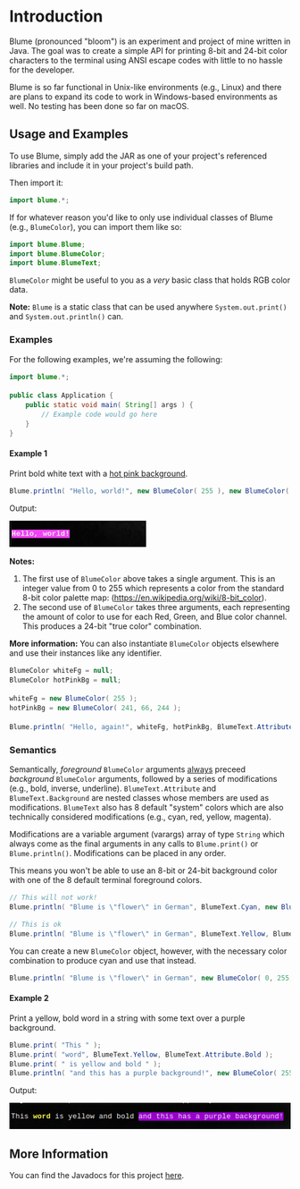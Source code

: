 # Introduction
Blume (pronounced "bloom") is an experiment and project of mine written in Java. The goal was to create a simple API for printing 8-bit and 24-bit color characters to the terminal using ANSI escape codes with little to no hassle for the developer.

Blume is so far functional in Unix-like environments (e.g., Linux) and there are plans to expand its code to work in Windows-based environments as well. No testing has been done so far on macOS.

## Usage and Examples
To use Blume, simply add the JAR as one of your project's referenced libraries and include it in your project's build path.

Then import it:
```java
import blume.*;
```

If for whatever reason you'd like to only use individual classes of Blume (e.g., `BlumeColor`), you can import them like so:
```java
import blume.Blume;
import blume.BlumeColor;
import blume.BlumeText;
```

`BlumeColor` might be useful to you as a _very_ basic class that holds RGB color data.

**Note:** `Blume` is a static class that can be used anywhere `System.out.print()` and `System.out.println()` can.

### Examples
For the following examples, we're assuming the following:
```java
import blume.*;

public class Application {
	public static void main( String[] args ) {
		// Example code would go here
	}
}
```

#### Example 1
Print bold white text with a [hot pink background](https://www.w3schools.com/colors/colors_picker.asp?color=f142f4).
```java
Blume.println( "Hello, world!", new BlumeColor( 255 ), new BlumeColor( 241, 66, 244 ), BlumeText.Attribute.Bold );
```
Output:

![Example 1](examples/example1.png)

**Notes:**
1. The first use of `BlumeColor` above takes a single argument. This is an integer value from 0 to 255 which represents a color from the standard 8-bit color palette map: (https://en.wikipedia.org/wiki/8-bit_color).
2. The second use of `BlumeColor` takes three arguments, each representing the amount of color to use for each Red, Green, and Blue color channel. This produces a 24-bit "true color" combination.

**More information:**
You can also instantiate `BlumeColor` objects elsewhere and use their instances like any identifier.
```java
BlumeColor whiteFg = null;
BlumeColor hotPinkBg = null;

whiteFg = new BlumeColor( 255 );
hotPinkBg = new BlumeColor( 241, 66, 244 );

Blume.println( "Hello, again!", whiteFg, hotPinkBg, BlumeText.Attribute.Bold );
```

### Semantics
Semantically, _foreground_ `BlumeColor` arguments <u>always</u> preceed _background_ `BlumeColor` arguments, followed by a series of modifications (e.g., bold, inverse, underline). `BlumeText.Attribute` and `BlumeText.Background` are nested classes whose members are used as modifications. `BlumeText` also has 8 default "system" colors which are also technically considered modifications (e.g., cyan, red, yellow, magenta).

Modifications are a variable argument (varargs) array of type `String` which always come as the final arguments in any calls to `Blume.print()` or `Blume.println()`. Modifications can be placed in any order.

This means you won't be able to use an 8-bit or 24-bit background color with one of the 8 default terminal foreground colors.

```java
// This will not work!
Blume.println( "Blume is \"flower\" in German", BlumeText.Cyan, new BlumeColor( 255, 155, 231 ) );
```

```java
// This is ok
Blume.println( "Blume is \"flower\" in German", BlumeText.Yellow, BlumeText.Background.Red );
```

You can create a new `BlumeColor` object, however, with the necessary color combination to produce cyan and use that instead.
```java
Blume.println( "Blume is \"flower\" in German", new BlumeColor( 0, 255, 255 ), new BlumeColor( 255, 155, 231 ) );
```

#### Example 2
Print a yellow, bold word in a string with some text over a purple background.

```java
Blume.print( "This " );
Blume.print( "word", BlumeText.Yellow, BlumeText.Attribute.Bold );
Blume.print( " is yellow and bold " );
Blume.println( "and this has a purple background!", new BlumeColor( 255 ), new BlumeColor( 153, 0, 204 ) );
```
Output:

![Example 2](examples/example2.png)

## More Information
You can find the Javadocs for this project [here](https://github.com/allenvanderlinde/blume/tree/master/doc).
